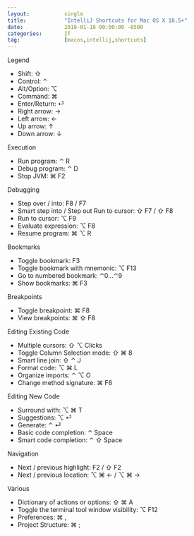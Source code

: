 ```yaml
---
layout:           single
title:            "IntelliJ Shortcuts for Mac OS X 10.5+"
date:             2018-01-18 00:00:00 -0500
categories:       IT
tag:              [macos,intellij,shortcuts]
---
```

Legend
- Shift: ⇧
- Control: ⌃
- Alt/Option: ⌥
- Command: ⌘
- Enter/Return: ⏎
- Right arrow: →
- Left arrow: ←
- Up arrow: ↑
- Down arrow: ↓

Execution
- Run program: ⌃ R
- Debug program: ⌃ D
- Stop JVM: ⌘ F2

Debugging
- Step over / into: F8 / F7
- Smart step into / Step out Run to cursor: ⇧ F7 / ⇧ F8
- Run to cursor: ⌥ F9
- Evaluate expression: ⌥ F8
- Resume program: ⌘ ⌥ R

Bookmarks
- Toggle bookmark: F3
- Toggle bookmark with mnemonic: ⌥ F13
- Go to numbered bookmark: ⌃0...⌃9
- Show bookmarks: ⌘ F3

Breakpoints
- Toggle breakpoint: ⌘ F8
- View breakpoints: ⌘ ⇧ F8

Editing Existing Code
- Multiple cursors: ⇧ ⌥ Clicks
- Toggle Column Selection mode: ⇧ ⌘ 8
- Smart line join: ⇧ ⌃ J
- Format code: ⌥ ⌘ L
- Organize imports: ⌃ ⌥ O
- Change method signature: ⌘ F6 

Editing New Code
- Surround with: ⌥ ⌘ T
- Suggestions: ⌥ ⏎
- Generate: ⌃ ⏎
- Basic code completion: ⌃ Space
- Smart code completion: ⌃ ⇧ Space

Navigation
- Next / previous highlight: F2 / ⇧ F2
- Next / previous location: ⌥ ⌘ ← / ⌥ ⌘ →

Various
- Dictionary of actions or options: ⇧ ⌘ A
- Toggle the terminal tool window visibility: ⌥ F12
- Preferences: ⌘ ,
- Project Structure: ⌘ ;
